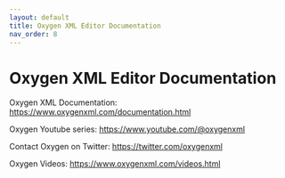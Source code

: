 ```yaml
---
layout: default
title: Oxygen XML Editor Documentation
nav_order: 8
---
```


# Oxygen XML Editor Documentation

Oxygen XML Documentation: https://www.oxygenxml.com/documentation.html

Oxygen Youtube series: https://www.youtube.com/@oxygenxml

Contact Oxygen on Twitter: https://twitter.com/oxygenxml

Oxygen Videos: https://www.oxygenxml.com/videos.html
